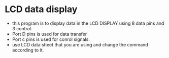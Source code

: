 # LCD data display
- this program is to display data in the LCD DISPLAY using 8 data pins and 3 control
- Port D pins is used for data transfer
- Port c pins is used for conrol signals.
- use LCD data sheet that you are using and change the command according to it.
